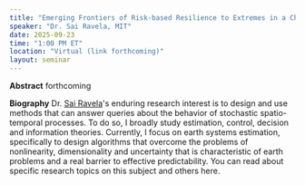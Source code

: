 ```yaml
---
title: "Emerging Frontiers of Risk-based Resilience to Extremes in a Changing Climate"
speaker: "Dr. Sai Ravela, MIT"
date: 2025-09-23
time: "1:00 PM ET"
location: "Virtual (link forthcoming)"
layout: seminar
---
```


**Abstract**
forthcoming

**Biography**
Dr. [Sai Ravela]([url](https://essg.mit.edu/))'s enduring research interest is to design and use methods that can answer queries about the behavior of stochastic spatio-temporal processes. To do so, I broadly study estimation, control, decision and information theories. Currently, I focus on earth systems estimation, specifically to design algorithms that overcome the problems of nonlinearity, dimensionality and uncertainty that is characteristic of earth problems and a real barrier to effective predictability. You can read about specific research topics on this subject and others here. 
